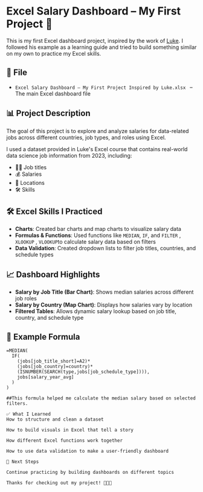 
# Excel Salary Dashboard – My First Project 🎉

This is my first Excel dashboard project, inspired by the work of [Luke](#). I followed his example as a learning guide and tried to build something similar on my own to practice my Excel skills.

## 📁 File

- `Excel Salary Dashboard – My First Project Inspired by Luke.xlsx
  ` – The main Excel dashboard file

## 📊 Project Description

The goal of this project is to explore and analyze salaries for data-related jobs across different countries, job types, and roles using Excel.

I used a dataset provided in Luke's Excel course that contains real-world data science job information from 2023, including:

- 👨‍💼 Job titles
- 💰 Salaries
- 📍 Locations
- 🛠️ Skills

## 🛠 Excel Skills I Practiced

- **Charts**: Created bar charts and map charts to visualize salary data
- **Formulas & Functions**: Used functions like `MEDIAN`, `IF`, and `FILTER` , `XLOOKUP` , `VLOOKUP`to calculate salary data based on filters
- **Data Validation**: Created dropdown lists to filter job titles, countries, and schedule types

## 📈 Dashboard Highlights

- **Salary by Job Title (Bar Chart)**: Shows median salaries across different job roles
- **Salary by Country (Map Chart)**: Displays how salaries vary by location
- **Filtered Tables**: Allows dynamic salary lookup based on job title, country, and schedule type

## 🔢 Example Formula

```excel
=MEDIAN(
  IF(
    (jobs[job_title_short]=A2)*
    (jobs[job_country]=country)*
    (ISNUMBER(SEARCH(type,jobs[job_schedule_type]))),
    jobs[salary_year_avg]
  )
)

##This formula helped me calculate the median salary based on selected filters.

✅ What I Learned
How to structure and clean a dataset

How to build visuals in Excel that tell a story

How different Excel functions work together

How to use data validation to make a user-friendly dashboard

🚀 Next Steps

Continue practicing by building dashboards on different topics

Thanks for checking out my project! 👩‍💻🧠


